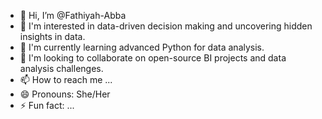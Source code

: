 - 👋 Hi, I’m @Fathiyah-Abba
- 👀 I'm interested in data-driven decision making and uncovering hidden insights in data.
- 🌱 I'm currently learning advanced Python for data analysis.  ️
- 💞️ I'm looking to collaborate on open-source BI projects and data analysis challenges.
- 📫 How to reach me ...
- 😄 Pronouns: She/Her
- ⚡ Fun fact: ...

<!---
Fathiyah-Abba/Fathiyah-Abba is a ✨ special ✨ repository because its `README.md` (this file) appears on your GitHub profile.
You can click the Preview link to take a look at your changes.
--->

